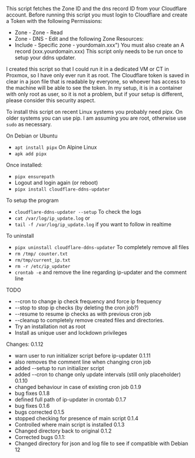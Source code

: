 This script fetches the Zone ID and the dns record ID from your Cloudflare account. 
Before running this script you must login to Cloudflare and create a Token 
with the following Permissions:
- Zone - Zone - Read
- Zone - DNS - Edit
and the following Zone Resources:
- Include - Specific zone - yourdomain.xxx")
You must also create an A record (xxx.yourdomain.xxx)
This script only needs to be run once to setup your ddns updater.

I created this script so that I could run it in a dedicated VM or CT in Proxmox,
so I have only ever run it as root.
The Cloudflare token is saved in clear in a json file that is readable by everyone, 
so whoever has access to the machine will be able to see the token.
In my setup, it is in a container with only root as user, so it is not a problem, 
but if your setup is different, please consider this security aspect.


To install this script on recent Linux systems you probably need pipx. 
On older systems you can use pip.
I am assuming you are root, otherwise use `sudo` as necessary.

On Debian or Ubuntu
- `apt install pipx`
On Alpine Linux
- `apk add pipx`


Once installed:
- `pipx ensurepath`
- Logout and login again (or reboot)
- `pipx install cloudflare-ddns-updater`

To setup the program
- `cloudflare-ddns-updater --setup`
To check the logs
- `cat /var/log/ip_update.log`
or 
- `tail -f /var/log/ip_update.log` if you want to follow in realtime

To uninstall
- `pipx uninstall cloudflare-ddns-updater`
To completely remove all files
- `rm /tmp/ counter.txt`
- `rm/tmp/current_ip.txt`
- `rm -r /etc/ip_updater`
- `crontab -e` and remove the line regarding ip-updater and the comment line



TODO
- --cron to change ip check frequency and force ip frequency
- --stop to stop ip checks (by deleting the cron job?)
- --resume to resume ip checks as with previous cron job
- --cleanup to completely remove created files and directories.
- Try an installation not as root
- Install as unique user and lockdown privileges

Changes:
0.1.12
- warn user to run initializer script before ip-updater
0.1.11
- also removes the comment line when changing cron job
- added --setup to run initializer script
- added --cron to change only update intervals (still only placeholder)
0.1.10
- changed behaviour in case of existing cron job
0.1.9
- bug fixes
0.1.8
- defined full path of ip-updater in crontab
0.1.7
- bug fixes
0.1.6
- bugs corrected
0.1.5
- stopped checking for presence of main script
0.1.4
- Controlled where main script is installed
0.1.3
- Changed directory back to original
0.1.2
- Corrected bugs
0.1.1: 
- Changed directory for json and log file to see if compatible with Debian 12
